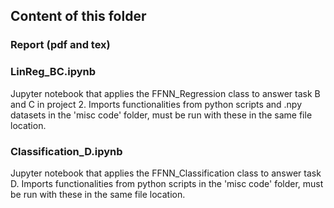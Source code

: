 ## Content of this folder

### Report (pdf and tex)

### LinReg_BC.ipynb
Jupyter notebook that applies the FFNN_Regression class to answer task B and C in project 2. Imports functionalities from python scripts and .npy datasets in the 'misc code' folder, must be run with these in the same file location.

### Classification_D.ipynb
Jupyter notebook that applies the FFNN_Classification class to answer task D. Imports functionalities from python scripts in the 'misc code' folder, must be run with these in the same file location.
